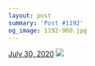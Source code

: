 ```yaml
---
layout: post
summary: 'Post #1192'
og_image: 1192-960.jpg
---
```


<p>
  <time>
    <a href="/1192">July 30, 2020</a>
  </time>
  <a href="/1192">
    <img src="{{ site.assets_url }}/1192-480.jpg" srcset="{{ site.assets_url }}/1192-240.jpg 240w, {{ site.assets_url }}/1192-480.jpg 480w, {{ site.assets_url }}/1192-720.jpg 720w, {{ site.assets_url }}/1192-960.jpg 960w" sizes="(min-width: 700px) 50vw, calc(100vw - 2rem)" />
  </a>
</p>

